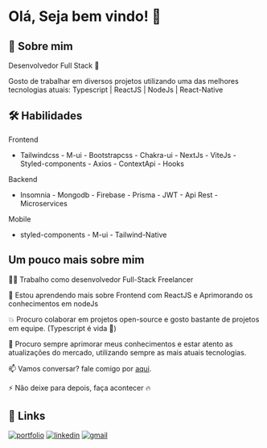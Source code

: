 
# Olá, Seja bem vindo! 👋


## 🚀 Sobre mim
Desenvolvedor Full Stack :blue_heart:

Gosto de trabalhar em diversos projetos utilizando uma das melhores tecnologias atuais: Typescript | ReactJS | NodeJs | React-Native 


## 🛠 Habilidades

Frontend
- Tailwindcss - M-ui - Bootstrapcss - Chakra-ui - NextJs - ViteJs - Styled-components - Axios - ContextApi - Hooks
    
Backend

- Insomnia - Mongodb - Firebase - Prisma - JWT - Api Rest - Microservices
  
Mobile

- styled-components - M-ui - Tailwind-Native
  
## Um pouco mais sobre mim
👩‍💻 Trabalho como desenvolvedor Full-Stack Freelancer 

🧠 Estou aprendendo mais sobre Frontend com ReactJS e Aprimorando os conhecimentos em nodeJs

:boom: Procuro colaborar em projetos open-source e gosto bastante de projetos em equipe. (Typescript é vida :muscle:)

🤔 Procuro sempre aprimorar meus conhecimentos e estar atento as atualizações do mercado, utilizando sempre as mais atuais tecnologias.


📫 Vamos conversar? fale comigo por [aqui](https://instagram.com.br/jairotunisse).


⚡️ Não deixe para depois, faça acontecer :fire:


## 🔗 Links
[![portfolio](https://img.shields.io/badge/my_portfolio-000?style=for-the-badge&logo=ko-fi&logoColor=white)](https://link.jairotunisse.dev)
[![linkedin](https://img.shields.io/badge/linkedin-0A66C2?style=for-the-badge&logo=linkedin&logoColor=white)](https://www.linkedin.com/in/Jairotsb)
[![gmail](https://img.shields.io/badge/gmail-00000?style-for-the-badge&logo=gmail&logoColor=white)](https://mailto:jairotunisse10@gmail.com)

